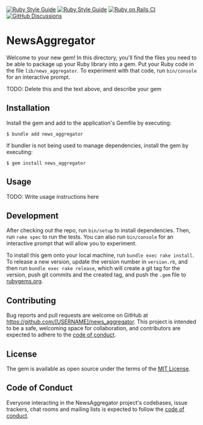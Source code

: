 [![Ruby Style Guide](https://img.shields.io/badge/code_style-rubocop-brightgreen.svg)](https://github.com/rubocop/rubocop)
[![Ruby Style Guide](https://img.shields.io/badge/code_style-community-brightgreen.svg)](https://rubystyle.guide)
[![Ruby on Rails CI](https://github.com/enowmbi/news_aggregator_ruby/actions/workflows/ruby.yml/badge.svg)](https://github.com/enowmbi/news_aggregator_ruby/actions/workflows/ruby.yml)
[![GitHub Discussions](https://img.shields.io/github/discussions)](https://github.com/news_aggregator_ruby/discussions)

# NewsAggregator

Welcome to your new gem! In this directory, you'll find the files you need to be able to package up your Ruby library into a gem. Put your Ruby code in the file `lib/news_aggregator`. To experiment with that code, run `bin/console` for an interactive prompt.

TODO: Delete this and the text above, and describe your gem

## Installation

Install the gem and add to the application's Gemfile by executing:

    $ bundle add news_aggregator

If bundler is not being used to manage dependencies, install the gem by executing:

    $ gem install news_aggregator

## Usage

TODO: Write usage instructions here

## Development

After checking out the repo, run `bin/setup` to install dependencies. Then, run `rake spec` to run the tests. You can also run `bin/console` for an interactive prompt that will allow you to experiment.

To install this gem onto your local machine, run `bundle exec rake install`. To release a new version, update the version number in `version.rb`, and then run `bundle exec rake release`, which will create a git tag for the version, push git commits and the created tag, and push the `.gem` file to [rubygems.org](https://rubygems.org).

## Contributing

Bug reports and pull requests are welcome on GitHub at https://github.com/[USERNAME]/news_aggregator. This project is intended to be a safe, welcoming space for collaboration, and contributors are expected to adhere to the [code of conduct](https://github.com/[USERNAME]/news_aggregator/blob/master/CODE_OF_CONDUCT.md).

## License

The gem is available as open source under the terms of the [MIT License](https://opensource.org/licenses/MIT).

## Code of Conduct

Everyone interacting in the NewsAggregator project's codebases, issue trackers, chat rooms and mailing lists is expected to follow the [code of conduct](https://github.com/[USERNAME]/news_aggregator/blob/master/CODE_OF_CONDUCT.md).
